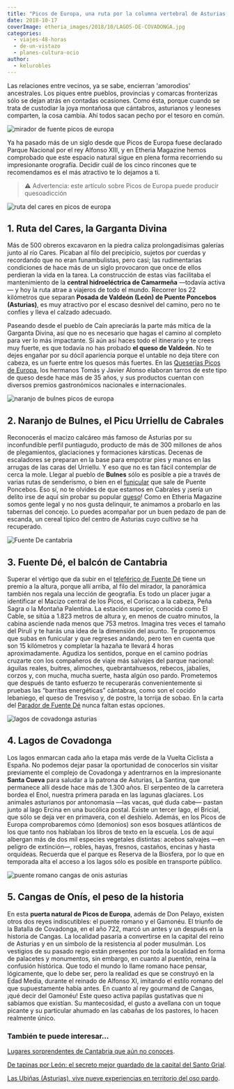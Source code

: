 ```yaml
---
title: "Picos de Europa, una ruta por la columna vertebral de Asturias, León y Cantabria"
date: 2018-10-17
coverImage: etheria_images/2018/10/LAGOS-DE-COVADONGA.jpg
categories: 
  - viajes-48-horas
  - de-un-vistazo
  - planes-cultura-ocio
author: 
  - kelurobles
---
```


Las relaciones entre vecinos, ya se sabe, encierran 'amorodios' ancestrales. Los piques entre pueblos, provincias y comarcas fronterizas sólo se dejan atrás en contadas ocasiones. Como ésta, porque cuando se trata de custodiar la joya montañosa que cántabros, asturianos y leoneses comparten, la cosa cambia. Ahí todos sacan pecho por el tesoro en común.

![mirador de fuente picos de europa](etheria_images/2018/10/Mirador-de-fuente-de-cantabria-699x1024.jpg "Mirador de Fuente Dé. © Turismo de Cantabria. (Cantur S.A.)")

Ya ha pasado más de un siglo desde que Picos de Europa fuese declarado Parque Nacional 
por el rey Alfonso XIII, y en Etheria Magazine hemos comprobado que este espacio natural 
sigue en plena forma recorriendo su impresionante orografía. Decidir cuál de los cinco 
rincones que te recomendamos es el más atractivo te lo dejamos a ti. 

> ⚠️ Advertencia: este artículo sobre Picos de Europa puede producir quesoadicción 

![ruta del cares en picos de europa](etheria_images/2018/10/RUTA-DEL-CARES-768x1024.jpg "Ruta del Cares. © Kelu Robles.")

## 1\. Ruta del Cares, la Garganta Divina

Más de 500 obreros excavaron en la piedra caliza prolongadísimas galerías junto al río 
Cares. Picaban al filo del precipicio, sujetos por cuerdas y recordando que no eran 
funambulistas, pero casi; las rudimentarias condiciones de hace más de un siglo 
provocaron que once de ellos perdieran la vida en la tarea. La construcción de estas 
vías facilitaba el mantenimiento de la **central hidroeléctrica de Camarmeña** —todavía 
activa— y hoy la ruta atrae a viajeros de todo el mundo. Recorrer los 22 kilómetros que 
separan **Posada de Valdeón (León) de Puente Poncebos (Asturias)**, es muy atractivo por 
el escaso desnivel del camino, pero no te confíes y lleva el calzado adecuado. 

Paseando desde el pueblo de Caín apreciarás la parte más mítica de la Garganta Divina, 
así que no es necesario que hagas el camino al completo para ver lo más impactante. Si 
aún así haces todo el itinerario y te crees muy fuerte, es que todavía no has probado 
**el queso de Valdeón**. No te dejes engañar por su dócil apariencia porque el untable 
no deja títere con cabeza, es un fuerte entre los quesos más fuertes. En las [Queserías 
Picos de Europa](http://www.quesospicosdeeuropa.com/), los hermanos Tomás y Javier 
Alonso elaboran tarros de este tipo de queso desde hace más de 35 años, y sus productos 
cuentan con diversos premios gastronómicos nacionales e internacionales. 

![naranjo de bulnes picos de europa](etheria_images/2018/10/Naranjo-de-Bulnes-Pico-Urriellu-1024x683.jpg "Naranjo de Bulnes. Pico de Urriellu. © Manuel S.Calvo/ Turismo de Asturias")

## 2\. Naranjo de Bulnes, el Picu Urriellu de Cabrales

Reconocerás el macizo calcáreo más famoso de Asturias por su inconfundible perfil 
puntiagudo, producto de más de 300 millones de años de plegamientos, glaciaciones y 
formaciones kársticas. Decenas de escaladores se preparan en la base para empotrar pies 
y manos en las arrugas de las caras del Urriellu. Y eso que no es tan fácil contemplar 
de cerca la mole. Llegar al pueblo de **Bulnes** sólo es posible a pie a través de 
varias rutas de senderismo, o bien en el [funicular](https://www.alsa.es/nuestros-destinos/regionales/asturias/funicular-de-bulnes) 
que sale de Puente Poncebos. Eso sí, no te olvides de que estamos en Cabrales y ¡sería 
un delito irse de aquí sin probar su popular [queso](http://www.quesocabrales.org/)! 
Como en Etheria Magazine somos gente legal y no nos gusta delinquir, te animamos a 
probarlo en las tabernas del concejo. Lo puedes acompañar por un buen pedazo de pan de 
escanda, un cereal típico del centro de Asturias cuyo cultivo se ha recuperado. 

![Fuente De cantabria](etheria_images/2018/10/Fuente-de-viajes-etheria-1024x665.jpg "Fuente Dé. © Turismo de Cantabria (Cantur S.A.)")

## 3\. Fuente Dé, el balcón de Cantabria

Superar el vértigo que da subir en el [teleférico de Fuente 
Dé](https://cantur.com/instalaciones/5-teleferico-de-fuente-de) tiene un premio a la 
altura, porque allí arriba, al filo del mirador, la panorámica también nos regala una 
lección de geografía. Es todo un placer jugar a identificar el Macizo central de los 
Picos, el Coriscao a la cabeza, Peña Sagra o la Montaña Palentina. La estación superior, 
conocida como El Cable, se sitúa a 1.823 metros de altura y, en menos de cuatro minutos, 
la cabina asciende nada menos que 753 metros. Imagina tres veces el tamaño del Pirulí y 
te harás una idea de la dimensión del asunto. Te proponemos que subas en funicular y que 
regreses andando, pero ten en cuenta que son 15 kilómetros y completar la hazaña te 
llevará 4 horas aproximadamente. Agudiza los sentidos, porque en el camino podrías 
cruzarte con los compañeros de viaje más salvajes del parque nacional: águilas reales, 
buitres, alimoches, quebrantahuesos, rebecos, jabalíes, corzos y, con mucha, mucha 
suerte, hasta algún oso pardo. Prometemos que después de tanto esfuerzo te recuperarás 
convenientemente si pruebas las “barritas energéticas” cántabras, como son el cocido 
lebaniego, el queso de Tresviso y, de postre, la torrija de sobao. En la carta del [Parador 
de Fuente Dé](http://www.parador.es/es/paradores/parador-de-fuente-de) nunca faltan 
estas opciones. 

![lagos de covadonga asturias](etheria_images/2018/10/LAGOS-DE-COVADONGA-1024x683.jpg "Lagos de Covadonga (Asturias).")

## 4\. Lagos de Covadonga

Los lagos enmarcan cada año la etapa más verde de la Vuelta Ciclista a España. No 
podemos dejar pasar la oportunidad de conocerlos sin visitar previamente el complejo de 
Covadonga y adentrarnos en la impresionante **Santa Cueva** para saludar a la patrona de 
Asturias, La Santina, que permanece allí desde hace más de 1.300 años. El serpenteo de 
la carretera bordea el Enol, nuestra primera parada en las lagunas glaciares. Los 
animales asturianos por antonomasia —las vacas, qué duda cabe— pastan junto al lago 
Ercina en una bucólica postal. Existe un tercer lago, el Bricial, que sólo se deja ver 
en primavera, con el deshielo. Además, en los Picos de Europa comprobaremos cómo 
(demonios) son esos bosques atlánticos de los que tanto nos hablaban los libros de texto 
en la escuela. Los de aquí albergan más de dos mil especies vegetales distintas: acebos 
salvajes —en peligro de extinción—, robles, hayas, fresnos, castaños, encinas y hasta 
orquídeas. Recuerda que el parque es Reserva de la Biosfera, por lo que en temporada 
alta el acceso a los lagos sólo es posible en transporte público. 

![puente romano cangas de onis asturias](etheria_images/2018/10/Cangas-de-Onis-Puente-Romano-1024x750.jpg "Puente Romano (Cangas de Onís). © Ayuntamiento de Cangas de Onís")

## 5\. Cangas de Onís, el peso de la historia

En esta **puerta natural de Picos de Europa**, además de Don Pelayo, existen otros dos 
reyes indiscutibles: el puente romano y el Gamonéu. El triunfo de la Batalla de 
Covadonga, en el año 722, marcó un antes y un después en la historia de Cangas. La 
localidad pasaría a convertirse en la capital del reino de Asturias y en un símbolo de 
la resistencia al poder musulmán. Los vestigios de su pasado regio están presentes por 
toda la localidad en forma de palacetes y monumentos, sin embargo, en cuanto al puentón, 
reina la confusión histórica. Que todo el mundo lo llame romano hace pensar, 
lógicamente, que lo debe ser, pero la realidad es que se construyó en la Edad Media, 
durante el reinado de Alfonso XI, imitando el estilo romano del que supuestamente había 
antes. En cuanto al rey gourmand de Cangas, ¡qué decir del Gamonéu! Este queso activa 
papilas gustativas que ni sabíamos que existían. Su mantecosidad, el gusto a avellana 
con un toque picante y su particular ahumado en las cabañas de los pastores, lo hacen 
realmente único. 

### También te puede interesar...

[Lugares sorprendentes de Cantabria que aún no 
conoces](https://etheriamagazine.com/2020/06/05/8-lugares-sorprendentes-de-cantabria-para-una-ruta-original/). 

[De tapinas por León: el secreto mejor guardado de la capital del Santo 
Grial](https://etheriamagazine.com/2021/09/09/ruta-para-comer-bien-en-leon-capital/). 

[Las Ubiñas (Asturias), vive nueve experiencias en territorio del oso 
pardo](https://etheriamagazine.com/2021/07/21/que-hacer-en-parque-las-ubinas-la-mesa/).
